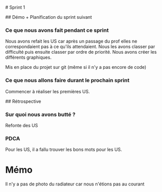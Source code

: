 # Sprint 1

## Démo + Planification du sprint suivant

### Ce que nous avons fait pendant ce sprint
Nous avons refait les US car après un passage du prof elles ne correspondaient pas à ce qu'ils attendaient.
Nous les avons classer par difficulté puis ensuite classer par ordre de priorité.
Nous avons créer les différents graphiques.

Mis en place du projet sur git (même si il n'y a pas encore de code)

### Ce que nous allons faire durant le prochain sprint
Commencer à réaliser les premières US.

## Rétrospective

### Sur quoi nous avons butté ?
Refonte des US

### PDCA
Pour les US, il a fallu trouver les bons mots pour les US.

# Mémo
Il n'y a pas de photo du radiateur car nous n'étions pas au courant